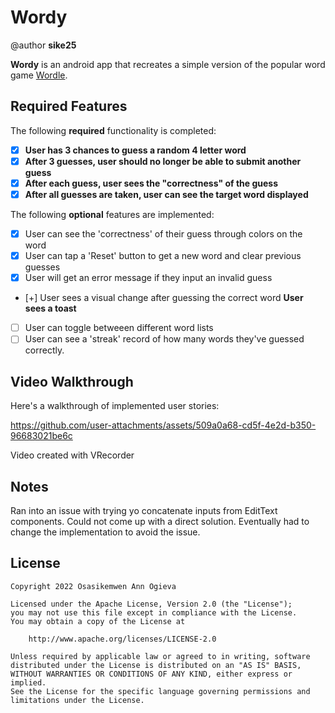 # Wordy

@author **sike25**

**Wordy** is an android app that recreates a simple version of the popular word game [Wordle](https://www.nytimes.com/games/wordle/index.html). 

## Required Features

The following **required** functionality is completed:

- [X] **User has 3 chances to guess a random 4 letter word**
- [X] **After 3 guesses, user should no longer be able to submit another guess**
- [X] **After each guess, user sees the "correctness" of the guess**
- [X] **After all guesses are taken, user can see the target word displayed**

The following **optional** features are implemented:

- [X] User can see the 'correctness' of their guess through colors on the word 
- [X] User can tap a 'Reset' button to get a new word and clear previous guesses
- [X] User will get an error message if they input an invalid guess
- [+] User sees a visual change after guessing the correct word **User sees a toast**
- [ ] User can toggle betweeen different word lists
- [ ] User can see a 'streak' record of how many words they've guessed correctly.

## Video Walkthrough

Here's a walkthrough of implemented user stories:

https://github.com/user-attachments/assets/509a0a68-cd5f-4e2d-b350-96683021be6c

Video created with VRecorder

## Notes

Ran into an issue with trying yo concatenate inputs from EditText components. Could not come up with a direct solution.
Eventually had to change the implementation to avoid the issue.

## License

    Copyright 2022 Osasikemwen Ann Ogieva

    Licensed under the Apache License, Version 2.0 (the "License");
    you may not use this file except in compliance with the License.
    You may obtain a copy of the License at

        http://www.apache.org/licenses/LICENSE-2.0

    Unless required by applicable law or agreed to in writing, software
    distributed under the License is distributed on an "AS IS" BASIS,
    WITHOUT WARRANTIES OR CONDITIONS OF ANY KIND, either express or implied.
    See the License for the specific language governing permissions and
    limitations under the License.
